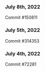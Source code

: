 ### July 8th, 2022

Commit #150811

### July 5th, 2022

Commit #314353


### July 4th, 2022

Commit #72281
